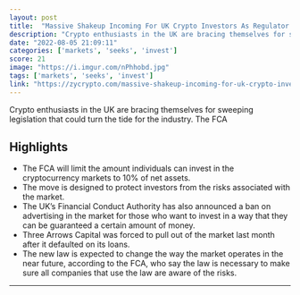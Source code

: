 ```yaml
---
layout: post
title:  "Massive Shakeup Incoming For UK Crypto Investors As Regulator Seeks To Impose Limit On Crypto Holdings"
description: "Crypto enthusiasts in the UK are bracing themselves for sweeping legislation that could turn the tide for the industry. The FCA"
date: "2022-08-05 21:09:11"
categories: ['markets', 'seeks', 'invest']
score: 21
image: "https://i.imgur.com/nPhhobd.jpg"
tags: ['markets', 'seeks', 'invest']
link: "https://zycrypto.com/massive-shakeup-incoming-for-uk-crypto-investors-as-regulator-seeks-to-impose-limit-on-crypto-holdings/"
---
```


Crypto enthusiasts in the UK are bracing themselves for sweeping legislation that could turn the tide for the industry. The FCA

## Highlights

- The FCA will limit the amount individuals can invest in the cryptocurrency markets to 10% of net assets.
- The move is designed to protect investors from the risks associated with the market.
- The UK’s Financial Conduct Authority has also announced a ban on advertising in the market for those who want to invest in a way that they can be guaranteed a certain amount of money.
- Three Arrows Capital was forced to pull out of the market last month after it defaulted on its loans.
- The new law is expected to change the way the market operates in the near future, according to the FCA, who say the law is necessary to make sure all companies that use the law are aware of the risks.

---

